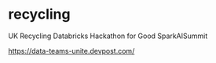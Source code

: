 # recycling

UK Recycling Databricks Hackathon for Good SparkAISummit

https://data-teams-unite.devpost.com/
